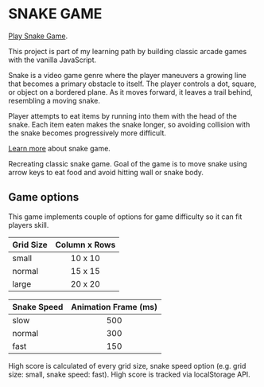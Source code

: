 # SNAKE GAME

[Play Snake Game](https://mojotron.github.io/snake-game/).

This project is part of my learning path by building classic arcade games with the vanilla JavaScript.

Snake is a video game genre where the player maneuvers a growing line that becomes a primary obstacle to itself. The player controls a dot, square, or object on a bordered plane. As it moves forward, it leaves a trail behind, resembling a moving snake.

Player attempts to eat items by running into them with the head of the snake. Each item eaten makes the snake longer, so avoiding collision with the snake becomes progressively more difficult.

[Learn more](<https://en.wikipedia.org/wiki/Snake_(video_game_genre)>) about snake game.

Recreating classic snake game. Goal of the game is to move snake using arrow keys to eat food and avoid hitting wall or snake body.

## Game options

This game implements couple of options for game difficulty so it can fit players skill.

| Grid Size | Column x Rows |
| --------- | :-----------: |
| small     |    10 x 10    |
| normal    |    15 x 15    |
| large     |    20 x 20    |

| Snake Speed | Animation Frame (ms) |
| ----------- | :------------------: |
| slow        |         500          |
| normal      |         300          |
| fast        |         150          |

High score is calculated of every grid size, snake speed option (e.g. grid size: small, snake speed: fast).
High score is tracked via localStorage API.
